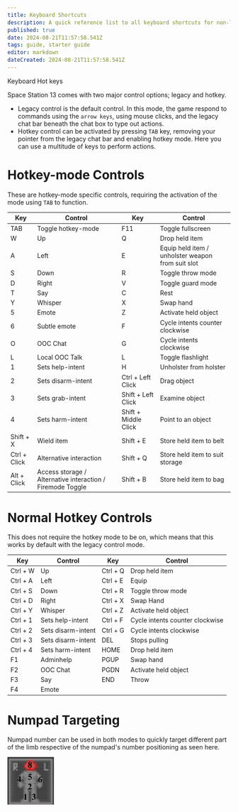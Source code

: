 ```yaml
---
title: Keyboard Shortcuts
description: A quick reference list to all keyboard shortcuts for non-legacy-control players.
published: true
date: 2024-08-21T11:57:58.541Z
tags: guide, starter guide
editor: markdown
dateCreated: 2024-08-21T11:57:58.541Z
---
```


Keyboard Hot keys

Space Station 13 comes with two major control options; legacy and hotkey.
* Legacy control is the default control. In this mode, the game respond to commands using the `arrow keys`, using mouse clicks, and the legacy chat bar beneath the chat box to type out actions.
* Hotkey control can be activated by pressing `TAB` key, removing your pointer from the legacy chat bar and enabling hotkey mode. Here you can use a multitude of keys to perform actions.


# Hotkey-mode Controls
These are hotkey-mode specific controls, requiring the activation of the mode using `TAB` to function.

|		Key			|				Control					|		Key					|				Control				|
|			-			|						-						|			-					|						-					|
  |		TAB			|	Toggle hotkey-mode	|		F11					| Toggle fullscreen
| 	W				| Up										|		Q						|	Drop held item
|		A				| Left									|		E						| Equip held item / unholster weapon from suit slot
|		S				|	Down									|		R						|	Toggle throw mode
|		D				| Right									|		V						| Toggle guard mode
|		T				| Say										|		C						| Rest
|		Y				| Whisper								|		X						| Swap hand
|		5				| Emote						 			|		Z						|	Activate held object
|		6				| Subtle emote		  		|		F						|	Cycle intents counter clockwise
|   O       | OOC Chat							|		G						| Cycle intents clockwise
|   L       | Local OOC Talk				| 	L						| Toggle flashlight
|   1       |	Sets help-intent			| 	H						| Unholster from holster
|		2				| Sets disarm-intent		|	Ctrl + Left Click 	| Drag object
|   3				|	Sets grab-intent			| Shift + Left Click | Examine object
|   4       | Sets harm-intent      |	Shift + Middle Click | Point to an object
| Shift + X | Wield item 						|	Shift + E			| Store held item to belt
| Ctrl + Click| Alternative interaction	|	Shift + Q		| Store held item to suit storage
| Alt + Click| Access storage / Alternative interaction / Firemode Toggle |	Shift + B		| Store held item to bag

# Normal Hotkey Controls
This does not require the hotkey mode to be on, which means that this works by default with the legacy control mode.

|		Key			|				Control					|		Key					|				Control				|
|			-			|						-						|			-					|						-					|
|	Ctrl + W  |	Up										|	Ctrl + Q			| Drop held item
|	Ctrl + A	| Left									|	Ctrl + E			| Equip
|	Ctrl + S	|	Down									|	Ctrl + R			|	Toggle throw mode
|	Ctrl + D	| Right									|	Ctrl + X			| Swap Hand
|	Ctrl + Y	| Whisper								|	Ctrl + Z 			| Activate held object
| Ctrl + 1	| Sets help-intent			|	Ctrl + F			| Cycle intents counter clockwise
| Ctrl + 2  | Sets disarm-intent		| Ctrl + G			| Cycle intents clockwise
| Ctrl + 3  | Sets disarm-intent		| DEL						| Stops pulling
| Ctrl + 4  | Sets harm-intent			| HOME					| Drop held item
|	F1				| Adminhelp							| PGUP					| Swap hand
| F2        | OOC Chat							| PGDN					| Activate held object
| F3				| Say										| END						| Throw
| F4				| Emote									|

# Numpad Targeting
Numpad number can be used in both modes to quickly target different part of the limb respective of the numpad's number positioning as seen here.

![numpadtargeting.png](/numpadtargeting.png)
